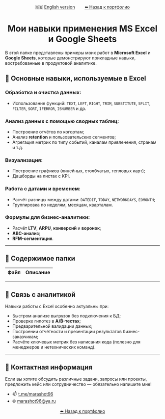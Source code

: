 <div align="center">
  🇬🇧 <a href="/Excel/Navigator-EN.md">English version</a> &nbsp;&nbsp;&nbsp;&nbsp;&nbsp;&nbsp;
  <a href="https://github.com/marashot96/portfolio/blob/main/README.md#-навыки"> ⬅️ Назад к портфолио</a>
</div>

# <div align="center"> Мои навыки применения MS Excel и Google Sheets </div>

В этой папке представлены примеры моих работ в **Microsoft Excel** и **Google Sheets**, которые демонстрируют прикладные навыки, востребованные в продуктовой аналитике.


## 🔧 Основные навыки, используемые в Excel

### Обработка и очистка данных:
- Использование функций: `TEXT`, `LEFT`, `RIGHT`, `TRIM`, `SUBSTITUTE`, `SPLIT`, `FILTER`, `SORT`, `IFERROR`, `ISNUMBER` и др.

### Анализ данных с помощью сводных таблиц:
- Построение отчётов по когортам;
- Анализ **retention** и пользовательских сегментов;
- Агрегация метрик по типу событий, каналам привлечения, странам и т.д.

### Визуализация:
- Построение графиков (линейных, столбчатых, тепловых карт);
- Дашборды на листах с KPI.

### Работа с датами и временем:
- Расчёт разницы между датами: `DATEDIF`, `TODAY`, `NETWORKDAYS`, `EOMONTH`;
- Группировка по неделям, месяцам, кварталам.

### Формулы для бизнес-аналитики:
- Расчёт **LTV**, **ARPU**, **конверсий** и **воронок**;
- **ABC-анализ**;
- **RFM-сегментация**.

---

## 📁 Содержимое папки

| Файл                       | Описание                                                                 |
|---------------------------|--------------------------------------------------------------------------|


---

## 🧩 Связь с аналитикой

Навыки работы с Excel особенно актуальны при:

- Быстром анализе выгрузок без подключения к БД;
- Проверке гипотез в **A/B-тестах**;
- Предварительной валидации данных;
- Построении отчётности и презентации результатов бизнес-заказчикам;
- Расчёте ключевых метрик без написания кода (полезно для менеджеров и нетехнических команд).

---

## 💼 Контактная информация
Если вы хотите обсудить различные задачи, запросы или проекты, предложить кейс или сотрудничество — обязательно напишите мне!

- 📫 [t.me/marashot96](https://t.me/marashot96)
- 🌐 [marashot96@ya.ru](mailto:marashot96@ya.ru)

<div align='center'> <a href="https://github.com/marashot96/portfolio/blob/main/README.md#-навыки"> ⬅️ Назад к портфолио</a> </div>

